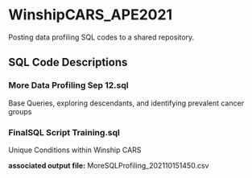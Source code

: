 # WinshipCARS_APE2021
Posting data profiling SQL codes to a shared repository.


## SQL Code Descriptions

### More Data Profiling Sep 12.sql  
Base Queries, exploring descendants, and identifying prevalent cancer groups

### FinalSQL Script Training.sql
Unique Conditions within Winship CARS

**associated output file:** MoreSQLProfiling_202110151450.csv
### 
